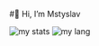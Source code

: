  #👋 Hi, I’m Mstyslav


 
 <img  alt= "my stats"  src="https://github-readme-stats.vercel.app/api?username=MstyslavSoroka&theme=midnight-purple&show">

 <img alt= "my lang"  src="https://github-readme-stats.vercel.app/api/top-langs/?username=MstyslavSoroka&theme=midnight-purple&show">
 
